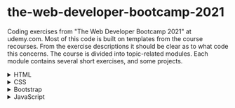 # the-web-developer-bootcamp-2021

Coding exercises from "The Web Developer Bootcamp 2021" at udemy.com. 
Most of this code is built on templates from the course recourses. From the exercise descriptions it should be clear as to what code this concerns. The course is divided into topic-related modules. Each module contains several short exercises, and some projects. 

<details>
<summary>HTML</summary>
<br>

  <details>
  <summary>Exercises</summary>
  <br>

    ### Exercise 1 - Intro

    Given plain-text and a picture of a website.
    The task is, by using HTML, formating the text to match the given picture.

    ### Exercise 2 - Lists

    Given a plain-text list, the task is to make a list identical to the picture.

    ### Exercise 3 - Links & Images

    The task is simply to create a link and an image. 

    ### Exercise 4 - Entities & Semantics

    The task is to make a header with a sowman entity and a superscripted trademark entity.

    ### Exercise 5 - Tables

    Given the data, the task is to format a table using the elements table, thead, tbody, tr, th and td.

    ### Exercise 6 - Forms

    The task is to make a login-like page consisting of username and password inputs with placeholder texts, and a register-button.

  </details>

  <details>
  <summary>Projects</summary>
  <br>
  
    ### Marathon Registration Project

    The task is to make a registration form for a fictive fun run. Should include proper use of input types, labels, placeholders, etc...
  </details>


</details>

<details>
<summary>CSS</summary>
<br>

  <details>
  <summary>Exercises</summary>
  <br>

    ### Exercise 7 - Intro

    Given plain-text, format the text to match a given layout.

    ### Exercise 8 - Hipster Logo

    Format text to match the given specification.

    ### Exercise 9 - Basic Selectors

    Using selectors, format text to match the given specification.

    ### Exercise 10 - Descendent Combinators

    Using descendent combinators, format text to match the given specification.

    ### Exercise 11 - Checkerboard

    Given a colorless checkerboard, make even squares black and odd squares red.

    ### Exercise 12 - Box Model

    Format the given .css file to match the given image.

  </details>

</details>


<details>
<summary>Bootstrap</summary>
<br>

  <details>
  <summary>Exercises</summary>
  <br>

    ### Exercise 13 - Intro

    Given plain-text HTML, format the code to match the given image, using bootstrap.

    ### Exercise 13 - Grid Intro

    Using grid functionality, create a .html to match a the given image.
  
  
  </details>


</details>


<details>
<summary>JavaScript</summary>
<br>

  <details>
  <summary>Exercises</summary>
  <br>

    ### Exercise 15 - Variables

    Create two variables.

    ### Exercise 16 - Constants

    Define two constants

    ### Exercise 17 - Strings

    Create two strings.

    ### Exercise 18 - String Methods

    Use the .trim() and .toLowerCase() methods to change a string.

    ### Exercise 19 - More String Methods

    Use the .replace() and .slice() methods to alter a string.

    ### Exercise 20 - String Template Literals

    Create a string dipslaying the outcome of rolling two dice.

    ### Exercise 21 - Conditions

    Check if a number is even.

    ### Exercise 22 - More on Conditions

    Use if-else condtions to match the given set of rules.

    ### Exercise 23 - Nested Conditions

    Change the input value to activate the given condition.

    ### Exercise 24 - Logical AND

    Change the input value to active the given condition.

    ### Exercise 25 - Arrays

    Create an array containing 6 numbers.

    ### Exercise 26 - Array Access

    Change two elements in the given array.

    ### Exercise 27 - Pop/Push/Shift/Unshift

    Use the functions above to alter an array.

    ### Exercise 28 - Nested Arrays

    Update a value in a nested array.

    ### Exercise 29 - Object Literals

    Create an object containing the given data.

    ### Exercise 30 - Object Access

    Given an object, create a string containing information from that object.

    ### Exercise 31 - For-Loops Intro

    Make a loop that prints a sentence a given number of times.

    ### Exercise 32 - More on For-Loops Intro

    Using a loop, print down from 25 by increments of -5.

    ### Exercise 33 - Looping Over Arrays

    Loop through an array of strings and print every string in upper case.

    ### Exercise 34 - The For...Of-Loop

    Loop through an array of integers and print the square of each integer.
    
  <details>

  <summary>Projects</summary>
  <br>

    ### Todo List
     
    A basic command line-driven todo list that supports adding, deleting and listing elements.
    
  </details>
  
  
  </details>


</details>
